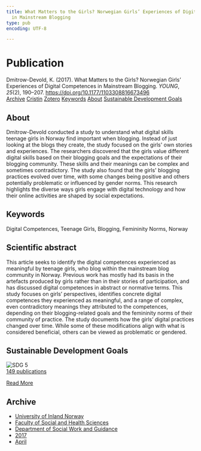 ```yaml
---
title: What Matters to the Girls? Norwegian Girls’ Experiences of Digital Competences
  in Mainstream Blogging
type: pub
encoding: UTF-8

---
```

<h1>Publication</h1>
<article id="csl-bib-container-RYYQC855" class="csl-bib-container">
  <div class="csl-bib-body"> <div class="csl-entry">Dmitrow-Devold, K. (2017). What Matters to the Girls? Norwegian Girls’ Experiences of Digital Competences in Mainstream Blogging. <i>YOUNG</i>, <i>25</i>(2), 190–207. <a href="https://doi.org/10.1177/1103308816673496">https://doi.org/10.1177/1103308816673496</a></div> </div>
  <div class="csl-bib-buttons">
    <a href="#taxonomy-article-RYYQC855" alt="archive" class="csl-bib-button">Archive</a>
    <a href="https://app.cristin.no/results/show.jsf?id=1463808" alt="Cristin" class="csl-bib-button">Cristin</a>
    <a href="http://zotero.org/groups/5881554/items/RYYQC855" alt="Zotero" class="csl-bib-button">Zotero</a>
    <a href="#keywords-article-RYYQC855" alt="keywords" class="csl-bib-button">Keywords</a>
    <a href="#about-article-RYYQC855" alt="about_pub" class="csl-bib-button">About</a>
    <a href="#sdg-article-RYYQC855" alt="sdg" class="csl-bib-button">Sustainable Development Goals</a>
  </div>
  <div id="csl-bib-meta-container-RYYQC855"></div>
</article>
<div id="csl-bib-meta-RYYQC855" class="csl-bib-meta">
  <article id="about-article-RYYQC855" class="about_pub-article">
    <h1>About</h1>
    Dmitrow-Devold conducted a study to understand what digital skills teenage girls in Norway find important when blogging. Instead of just looking at the blogs they create, the study focused on the girls' own stories and experiences. The researchers discovered that the girls value different digital skills based on their blogging goals and the expectations of their blogging community. These skills and their meanings can be complex and sometimes contradictory. The study also found that the girls' blogging practices evolved over time, with some changes being positive and others potentially problematic or influenced by gender norms. This research highlights the diverse ways girls engage with digital technology and how their online activities are shaped by social expectations.
  </article>
  <article id="keywords-article-RYYQC855" class="keywords-article">
    <h1>Keywords</h1>
    Digital Competences, Teenage Girls, Blogging, Femininity Norms, Norway
  </article>
  <article id="abstract-article-RYYQC855" class="abstract-article">
    <h1>Scientific abstract</h1>
    This article seeks to identify the digital competences experienced as meaningful by teenage girls, who blog within the mainstream blog community in Norway. Previous work has mostly had its basis in the artefacts produced by girls rather than in their stories of participation, and has discussed digital competences in abstract or normative terms. This study focuses on girls’ perspectives, identifies concrete digital competences they experienced as meaningful, and a range of complex, even contradictory meanings they attributed to the competences, depending on their blogging-related goals and the femininity norms of their community of practice. The study documents how the girls’ digital practices changed over time. While some of these modifications align with what is considered beneficial, others can be viewed as problematic or gendered.
  </article>
  <article id="sdg-article-RYYQC855" class="sdg-article">
    <h1>Sustainable Development Goals</h1>
    <div class="sdg-container"><div id="sdg5" class="sdg">
        <img src="{{< params subfolder >}}images/sdg/sdg05_en.png" class="image" alt="SDG 5">
        <div class="sdg-overlay">
          <a href="{{< params subfolder >}}en/archive/?sdg=5#archive" class="sdg-publication-count"><span>149</span> publications</a>
          <p><a href="https://sdgs.un.org/goals/goal5" class="sdg-read-more">Read More</a></p>
        </div>
      </div></div>
  </article>
  <article id="taxonomy-article-RYYQC855" class="taxonomy-article">
    <h1>Archive</h1>
    <ul>
      <li><a href="{{< params subfolder >}}en/archive/?key=3DCRN523">University of Inland Norway</a></li>
      <li><a href="{{< params subfolder >}}en/archive/?key=IDKFS3MX">Faculty of Social and Health Sciences</a></li>
      <li><a href="{{< params subfolder >}}en/archive/?key=CU4VFGCV">Department of Social Work and Guidance</a></li>
      <li><a href="{{< params subfolder >}}en/archive/?key=7JQ4YUQB">2017</a></li>
      <li><a href="{{< params subfolder >}}en/archive/?key=HBHHDD9K">April</a></li>
    </ul>
  </article>
</div>
